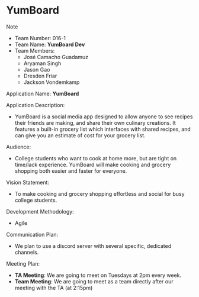 # YumBoard


>[!note]
>- Team Number: 016-1
>- Team Name: **YumBoard Dev**
>- Team Members: 
>   - José Camacho Guadamuz 
>   - Aryaman Singh
>   - Jason Gao 
>   - Dresden Friar
>   - Jackson Vondemkamp 
> 

Application Name: **YumBoard**

Application Description:
- YumBoard is a social media app designed to allow anyone to see recipes their friends are making, and share their own culinary creations. It features a built-in grocery list which interfaces with shared recipes, and can give you an estimate of cost for your grocery list. 


Audience:
- College students who want to cook at home more, but are tight on time/lack experience. YumBoard will make cooking and grocery shopping both easier and faster for everyone. 


Vision Statement:
- To make cooking and grocery shopping effortless and social for busy college students.


Development Methodology:
- Agile


Communication Plan:
-  We plan to use a discord server with several specific, dedicated channels. 


Meeting Plan:
- **TA Meeting**: We are going to meet on Tuesdays at 2pm every week. 
- **Team Meeting**: We are going to meet as a team directly after our meeting with the TA (at 2:15pm)







